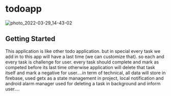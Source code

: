 # todoapp

![photo_2022-03-29_14-43-02](https://user-images.githubusercontent.com/48110834/160578274-365e2964-da64-472d-87f3-39cc18f3d207.jpg)


## Getting Started



This application is like other todo application. but in special every task we add in to this app will have a last time (we can customize that). so each and every task is challenge for user. every task should complete and mark as competed before its last time otherwise application will delete that task itself and mark a negative for user....in term of technical, all data will store in firebase, used getx as a state management in project,  local notification and android alarm manager used for deleting a task in background and inform user....




